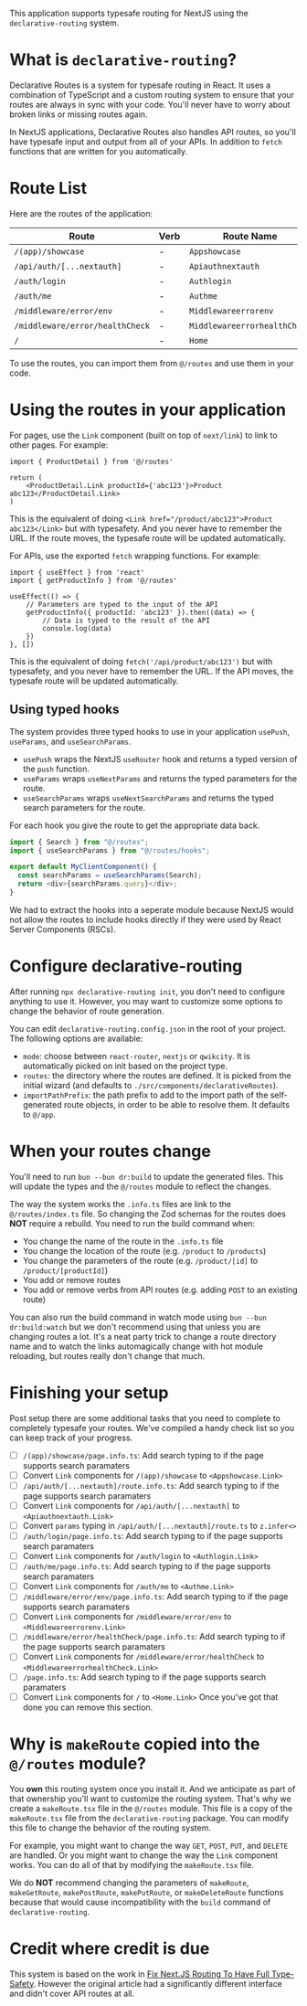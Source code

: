 This application supports typesafe routing for NextJS using the `declarative-routing` system.

# What is `declarative-routing`?

Declarative Routes is a system for typesafe routing in React. It uses a combination of TypeScript and a custom routing system to ensure that your routes are always in sync with your code. You'll never have to worry about broken links or missing routes again.

In NextJS applications, Declarative Routes also handles API routes, so you'll have typesafe input and output from all of your APIs. In addition to `fetch` functions that are written for you automatically.

# Route List

Here are the routes of the application:

| Route                           | Verb | Route Name                   | Using It                            |
| ------------------------------- | ---- | ---------------------------- | ----------------------------------- |
| `/(app)/showcase`               | -    | `Appshowcase`                | `<Appshowcase.Link>`                |
| `/api/auth/[...nextauth]`       | -    | `Apiauthnextauth`            | `<Apiauthnextauth.Link>`            |
| `/auth/login`                   | -    | `Authlogin`                  | `<Authlogin.Link>`                  |
| `/auth/me`                      | -    | `Authme`                     | `<Authme.Link>`                     |
| `/middleware/error/env`         | -    | `Middlewareerrorenv`         | `<Middlewareerrorenv.Link>`         |
| `/middleware/error/healthCheck` | -    | `MiddlewareerrorhealthCheck` | `<MiddlewareerrorhealthCheck.Link>` |
| `/`                             | -    | `Home`                       | `<Home.Link>`                       |

To use the routes, you can import them from `@/routes` and use them in your code.

# Using the routes in your application

For pages, use the `Link` component (built on top of `next/link`) to link to other pages. For example:

```tsx
import { ProductDetail } from '@/routes'

return (
    <ProductDetail.Link productId={'abc123'}>Product abc123</ProductDetail.Link>
)
```

This is the equivalent of doing `<Link href="/product/abc123">Product abc123</Link>` but with typesafety. And you never have to remember the URL. If the route moves, the typesafe route will be updated automatically.

For APIs, use the exported `fetch` wrapping functions. For example:

```tsx
import { useEffect } from 'react'
import { getProductInfo } from '@/routes'

useEffect(() => {
    // Parameters are typed to the input of the API
    getProductInfo({ productId: 'abc123' }).then((data) => {
        // Data is typed to the result of the API
        console.log(data)
    })
}, [])
```

This is the equivalent of doing `fetch('/api/product/abc123')` but with typesafety, and you never have to remember the URL. If the API moves, the typesafe route will be updated automatically.

## Using typed hooks

The system provides three typed hooks to use in your application `usePush`, `useParams`, and `useSearchParams`.

- `usePush` wraps the NextJS `useRouter` hook and returns a typed version of the `push` function.
- `useParams` wraps `useNextParams` and returns the typed parameters for the route.
- `useSearchParams` wraps `useNextSearchParams` and returns the typed search parameters for the route.

For each hook you give the route to get the appropriate data back.

```ts
import { Search } from "@/routes";
import { useSearchParams } from "@/routes/hooks";

export default MyClientComponent() {
  const searchParams = useSearchParams(Search);
  return <div>{searchParams.query}</div>;
}
```

We had to extract the hooks into a seperate module because NextJS would not allow the routes to include hooks directly if
they were used by React Server Components (RSCs).

# Configure declarative-routing

After running `npx declarative-routing init`, you don't need to configure anything to use it.
However, you may want to customize some options to change the behavior of route generation.

You can edit `declarative-routing.config.json` in the root of your project. The following options are available:

- `mode`: choose between `react-router`, `nextjs` or `qwikcity`. It is automatically picked on init based on the project type.
- `routes`: the directory where the routes are defined. It is picked from the initial wizard (and defaults to `./src/components/declarativeRoutes`).
- `importPathPrefix`: the path prefix to add to the import path of the self-generated route objects, in order to be able to resolve them. It defaults to `@/app`.

# When your routes change

You'll need to run `bun --bun dr:build` to update the generated files. This will update the types and the `@/routes` module to reflect the changes.

The way the system works the `.info.ts` files are link to the `@/routes/index.ts` file. So changing the Zod schemas for the routes does **NOT** require a rebuild. You need to run the build command when:

- You change the name of the route in the `.info.ts` file
- You change the location of the route (e.g. `/product` to `/products`)
- You change the parameters of the route (e.g. `/product/[id]` to `/product/[productId]`)
- You add or remove routes
- You add or remove verbs from API routes (e.g. adding `POST` to an existing route)

You can also run the build command in watch mode using `bun --bun dr:build:watch` but we don't recommend using that unless you are changing routes a lot. It's a neat party trick to change a route directory name and to watch the links automagically change with hot module reloading, but routes really don't change that much.

# Finishing your setup

Post setup there are some additional tasks that you need to complete to completely typesafe your routes. We've compiled a handy check list so you can keep track of your progress.

- [ ] `/(app)/showcase/page.info.ts`: Add search typing to if the page supports search paramaters
- [ ] Convert `Link` components for `/(app)/showcase` to `<Appshowcase.Link>`
- [ ] `/api/auth/[...nextauth]/route.info.ts`: Add search typing to if the page supports search paramaters
- [ ] Convert `Link` components for `/api/auth/[...nextauth]` to `<Apiauthnextauth.Link>`
- [ ] Convert `params` typing in `/api/auth/[...nextauth]/route.ts` to `z.infer<>`
- [ ] `/auth/login/page.info.ts`: Add search typing to if the page supports search paramaters
- [ ] Convert `Link` components for `/auth/login` to `<Authlogin.Link>`
- [ ] `/auth/me/page.info.ts`: Add search typing to if the page supports search paramaters
- [ ] Convert `Link` components for `/auth/me` to `<Authme.Link>`
- [ ] `/middleware/error/env/page.info.ts`: Add search typing to if the page supports search paramaters
- [ ] Convert `Link` components for `/middleware/error/env` to `<Middlewareerrorenv.Link>`
- [ ] `/middleware/error/healthCheck/page.info.ts`: Add search typing to if the page supports search paramaters
- [ ] Convert `Link` components for `/middleware/error/healthCheck` to `<MiddlewareerrorhealthCheck.Link>`
- [ ] `/page.info.ts`: Add search typing to if the page supports search paramaters
- [ ] Convert `Link` components for `/` to `<Home.Link>`
      Once you've got that done you can remove this section.

# Why is `makeRoute` copied into the `@/routes` module?

You **own** this routing system once you install it. And we anticipate as part of that ownership you'll want to customize the routing system. That's why we create a `makeRoute.tsx` file in the `@/routes` module. This file is a copy of the `makeRoute.tsx` file from the `declarative-routing` package. You can modify this file to change the behavior of the routing system.

For example, you might want to change the way `GET`, `POST`, `PUT`, and `DELETE` are handled. Or you might want to change the way the `Link` component works. You can do all of that by modifying the `makeRoute.tsx` file.

We do **NOT** recommend changing the parameters of `makeRoute`, `makeGetRoute`, `makePostRoute`, `makePutRoute`, or `makeDeleteRoute` functions because that would cause incompatibility with the `build` command of `declarative-routing`.

# Credit where credit is due

This system is based on the work in [Fix Next.JS Routing To Have Full Type-Safety](https://www.flightcontrol.dev/blog/fix-nextjs-routing-to-have-full-type-safety). However the original article had a significantly different interface and didn't cover API routes at all.
